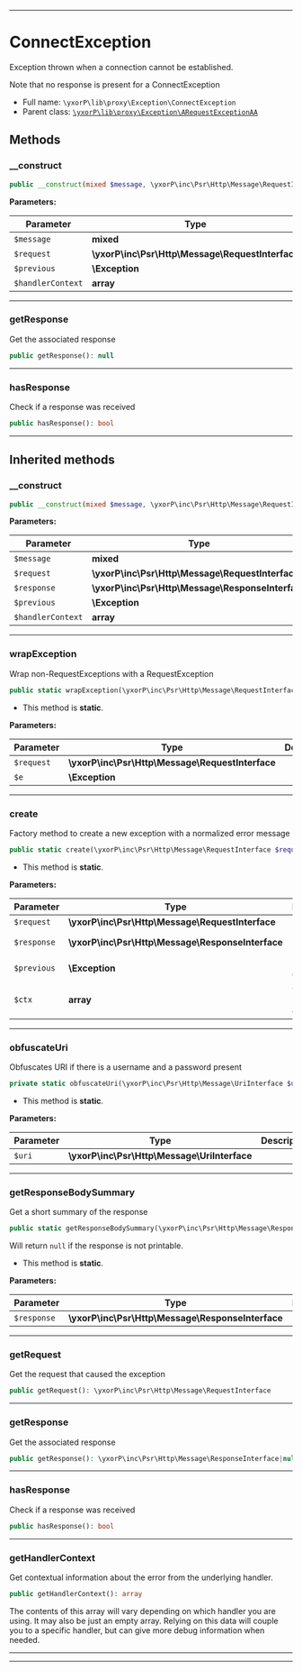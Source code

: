 ***

# ConnectException

Exception thrown when a connection cannot be established.

Note that no response is present for a ConnectException

* Full name: `\yxorP\lib\proxy\Exception\ConnectException`
* Parent class: [`\yxorP\lib\proxy\Exception\ARequestExceptionAA`](./ARequestExceptionAA.md)




## Methods


### __construct



```php
public __construct(mixed $message, \yxorP\inc\Psr\Http\Message\RequestInterface $request, \Exception $previous = null, array $handlerContext = []): mixed
```








**Parameters:**

| Parameter | Type | Description |
|-----------|------|-------------|
| `$message` | **mixed** |  |
| `$request` | **\yxorP\inc\Psr\Http\Message\RequestInterface** |  |
| `$previous` | **\Exception** |  |
| `$handlerContext` | **array** |  |




***

### getResponse

Get the associated response

```php
public getResponse(): null
```











***

### hasResponse

Check if a response was received

```php
public hasResponse(): bool
```











***


## Inherited methods


### __construct



```php
public __construct(mixed $message, \yxorP\inc\Psr\Http\Message\RequestInterface $request, \yxorP\inc\Psr\Http\Message\ResponseInterface $response = null, \Exception $previous = null, array $handlerContext = []): mixed
```








**Parameters:**

| Parameter | Type | Description |
|-----------|------|-------------|
| `$message` | **mixed** |  |
| `$request` | **\yxorP\inc\Psr\Http\Message\RequestInterface** |  |
| `$response` | **\yxorP\inc\Psr\Http\Message\ResponseInterface** |  |
| `$previous` | **\Exception** |  |
| `$handlerContext` | **array** |  |




***

### wrapException

Wrap non-RequestExceptions with a RequestException

```php
public static wrapException(\yxorP\inc\Psr\Http\Message\RequestInterface $request, \Exception $e): \yxorP\lib\proxy\Exception\ARequestExceptionAA
```



* This method is **static**.




**Parameters:**

| Parameter | Type | Description |
|-----------|------|-------------|
| `$request` | **\yxorP\inc\Psr\Http\Message\RequestInterface** |  |
| `$e` | **\Exception** |  |




***

### create

Factory method to create a new exception with a normalized error message

```php
public static create(\yxorP\inc\Psr\Http\Message\RequestInterface $request, \yxorP\inc\Psr\Http\Message\ResponseInterface $response = null, \Exception $previous = null, array $ctx = []): self
```



* This method is **static**.




**Parameters:**

| Parameter | Type | Description |
|-----------|------|-------------|
| `$request` | **\yxorP\inc\Psr\Http\Message\RequestInterface** | Request |
| `$response` | **\yxorP\inc\Psr\Http\Message\ResponseInterface** | Response received |
| `$previous` | **\Exception** | Previous exception |
| `$ctx` | **array** | Optional handler context. |




***

### obfuscateUri

Obfuscates URI if there is a username and a password present

```php
private static obfuscateUri(\yxorP\inc\Psr\Http\Message\UriInterface $uri): \yxorP\inc\Psr\Http\Message\UriInterface
```



* This method is **static**.




**Parameters:**

| Parameter | Type | Description |
|-----------|------|-------------|
| `$uri` | **\yxorP\inc\Psr\Http\Message\UriInterface** |  |




***

### getResponseBodySummary

Get a short summary of the response

```php
public static getResponseBodySummary(\yxorP\inc\Psr\Http\Message\ResponseInterface $response): string|null
```

Will return `null` if the response is not printable.

* This method is **static**.




**Parameters:**

| Parameter | Type | Description |
|-----------|------|-------------|
| `$response` | **\yxorP\inc\Psr\Http\Message\ResponseInterface** |  |




***

### getRequest

Get the request that caused the exception

```php
public getRequest(): \yxorP\inc\Psr\Http\Message\RequestInterface
```











***

### getResponse

Get the associated response

```php
public getResponse(): \yxorP\inc\Psr\Http\Message\ResponseInterface|null
```











***

### hasResponse

Check if a response was received

```php
public hasResponse(): bool
```











***

### getHandlerContext

Get contextual information about the error from the underlying handler.

```php
public getHandlerContext(): array
```

The contents of this array will vary depending on which handler you are
using. It may also be just an empty array. Relying on this data will
couple you to a specific handler, but can give more debug information
when needed.









***


***

